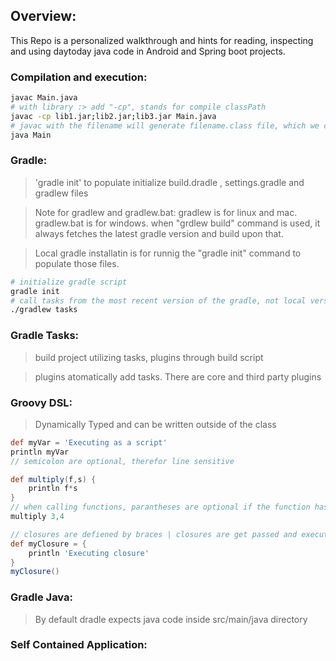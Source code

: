 ## Overview:
This Repo is a personalized walkthrough and hints for reading, inspecting and using daytoday java code in Android and Spring boot projects.

### Compilation and execution:
```sh
javac Main.java
# with library :> add "-cp", stands for compile classPath
javac -cp lib1.jar;lib2.jar;lib3.jar Main.java
# javac with the filename will generate filename.class file, which we can run by java commmand by
java Main
```

### Gradle:

> 'gradle init' to populate initialize build.dradle , settings.gradle and gradlew files

> Note for gradlew and gradlew.bat: gradlew is for linux and mac. gradlew.bat is for windows. when "grdlew build" command is used, it always fetches the latest gradle version and build upon that.

> Local gradle installatin is for runnig the "gradle init" command to populate those files.

```sh
# initialize gradle script
gradle init
# call tasks from the most recent version of the gradle, not local version
./gradlew tasks
```
### Gradle Tasks:
> build project utilizing tasks, plugins through build script

> plugins atomatically add tasks. There are core and third party plugins

### Groovy DSL: 
> Dynamically Typed and can be written outside of the class

```groovy
def myVar = 'Executing as a script'
println myVar
// semicolon are optional, therefor line sensitive

def multiply(f,s) {
    println f*s
}
// when calling functions, parantheses are optional if the function has at least one parameter
multiply 3,4

// closures are defiened by braces | closures are get passed and executeed in different points
def myClosure = {
    println 'Executing closure'
}
myClosure()
```

### Gradle Java:
> By default dradle expects java code inside src/main/java directory



### Self Contained Application: